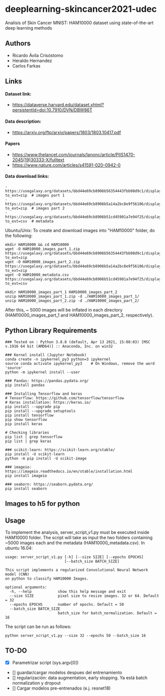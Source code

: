 # deeplearning-skincancer2021-udec
Analisis of Skin Cancer MNIST: HAM10000 dataset using state-of-the-art deep learning methods

## Authors
- Ricardo Ávila Crisóstomo
- Heraldo Hernandez
- Carlos Farkas

## Links

#### Dataset link:
- https://dataverse.harvard.edu/dataset.xhtml?persistentId=doi:10.7910/DVN/DBW86T
#### Data description: 
- https://arxiv.org/ftp/arxiv/papers/1803/1803.10417.pdf

#### Papers
- https://www.thelancet.com/journals/lanonc/article/PIIS1470-2045(19)30333-X/fulltext
- https://www.nature.com/articles/s41591-020-0942-0

#### Data download links:
```
- https://usegalaxy.org/datasets/bbd44e69cb8906b56354443fbb98d9c1/display?to_ext=zip  # images part 1
- https://usegalaxy.org/datasets/bbd44e69cb8906b5a14a2bc8e9f56106/display?to_ext=zip  # images part 2
- https://usegalaxy.org/datasets/bbd44e69cb8906b51cd45901a7e94f25/display?to_ext=csv  # metadata
```
Ubuntu/Unix: To create and download images into "HAM10000" folder, do the following:
```
mkdir HAM10000 && cd HAM10000
wget -O HAM10000_images_part_1.zip https://usegalaxy.org/datasets/bbd44e69cb8906b56354443fbb98d9c1/display?to_ext=zip
wget -O HAM10000_images_part_2.zip https://usegalaxy.org/datasets/bbd44e69cb8906b5a14a2bc8e9f56106/display?to_ext=zip
wget -O HAM10000_metadata.csv https://usegalaxy.org/datasets/bbd44e69cb8906b51cd45901a7e94f25/display?to_ext=csv

mkdir HAM10000_images_part_1 HAM10000_images_part_2
unzip HAM10000_images_part_1.zip -d ./HAM10000_images_part_1/
unzip HAM10000_images_part_2.zip -d ./HAM10000_images_part_2/
```
After this, ~ 5000 images will be inflated in each directory (HAM10000_images_part_1 and HAM10000_images_part_2, respectively). 

## Python Library Requirements
```
### Tested on : Python 3.8.8 (default, Apr 13 2021, 15:08:03) [MSC v.1916 64 bit (AMD64)] :: Anaconda, Inc. on win32

### Kernel install (Jupyter Notebook)
conda create -n ipykernel_py3 python=3 ipykernel
source conda activate ipykernel_py3    # On Windows, remove the word 'source'
python -m ipykernel install --user

### Pandas: https://pandas.pydata.org/
pip install pandas

### Installing Tensorflow and keras
# Tensorflow: https://github.com/tensorflow/tensorflow
# Keras installation: https://keras.io/
pip install --upgrade pip
pip install --upgrade setuptools
pip install tensorflow
pip show tensorflow
pip install keras

# Checking libraries
pip list | grep tensorflow
pip list | grep keras

### scikit-learn: https://scikit-learn.org/stable/
pip install -U scikit-learn
python -m pip install -U scikit-image

### imageio: https://imageio.readthedocs.io/en/stable/installation.html
pip install imageio

### seaborn: https://seaborn.pydata.org/
pip install seaborn
```
## Images to h5 for python

## Usage
To implement the analysis, server_script_v1.py must be executed inside HAM10000 folder. The script will take as input the two folders containing ~5000 images each and the metadata (HAM10000_metadata.csv). In ubuntu 16.04: 

```
usage: server_script_v1.py [-h] [--size SIZE] [--epochs EPOCHS]
                           [--batch_size BATCH_SIZE]

This script implements a regularized Convolutional Neural Network model (CNN)
on python to classify HAM10000 Images.

optional arguments:
  -h, --help            show this help message and exit
  --size SIZE           pixel size to resize images. 32 or 64. Default = 32
  --epochs EPOCHS       number of epochs. Default = 50
  --batch_size BATCH_SIZE
                        batch_size for batch_normalization. Default = 16
```
The script can be run as follows: 

```
python server_script_v1.py --size 32 --epochs 50 --batch_size 16
```

## TO-DO
- [x] Parametrizar script (sys.argv[0]) 
- [] guardar/cargar modelos despues del entrenamiento
- [] regularización: data augmentation, early stopping. Ya está batch normalization y dropout
- [] Cargar modelos pre-entrenados (e.j. resnet18)
